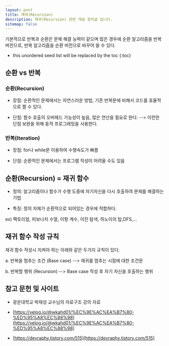 ```yaml
---
layout: post
title: 재귀(Recursion)
description: 재귀(Recursion) 관련 개념 정리글 입니다.
sitemap: false
---
```


기본적으로 반복과 순환은 문제 해결 능력이 같으며 많은 경우에 순환 알고리즘을 반복버전으로, 반복 알고리즘을 순환 버전으로 바꾸어 쓸 수 있다.

* this unordered seed list will be replaced by the toc
{:toc}

## 순환 vs 반복

### 순환(Recursion)

- 장점: 순환적인 문제에서는 자연스러운 방법, 기존 반복문에 비해서 코드를 효율적으로 짤 수 있다.

- 단점: 함수 호출의 오버헤드 가능성이 높음, 많은 연산을 필요로 한다. --> 이런한 단점 보완을 위해 동적 프로그래밍을 사용한다.

### 반복(Iteration)

- 장점: for나 while문 이용하여 수행속도가 빠름

- 단점: 순환적인 문제에서는 프로그램 작성이 어려울 수도 있음


## 순환(Recursion) = 재귀 함수

- 정의: 알고리즘이나 함수가 수행 도중에 자기자신을 다시 호출하여 문제를 해결하는 기법

- 특징: 정의 자체가 순환적으로 되어있는 경우에 적합하다.

ex) 팩토리얼, 피보나치 수열, 이항 계수, 이진 탐색, 하노이의 탑,DFS,...


## 재귀 함수 작성 규칙

재귀 함수 작성시 지켜야 하는 아래와 같은 두가지 규칙이 있다.

a. 반복을 멈추는 조건 (Base case) --> 재귀를 멈추는 시점에 대한 조건문

b. 반복할 행위 (Recursion) --> Base case 작성 후 자기 자신을 호출하는 행위


## **참고 문헌 및 사이트** 

- 광운대학교 박재성 교수님의 자료구조 강의 자료

- [https://velog.io/@wkahd01/%EC%9E%AC%EA%B7%80-%ED%95%A8%EC%88%98](https://velog.io/@wkahd01/%EC%9E%AC%EA%B7%80-%ED%95%A8%EC%88%98)

- [https://devraphy.tistory.com/515](https://devraphy.tistory.com/515)